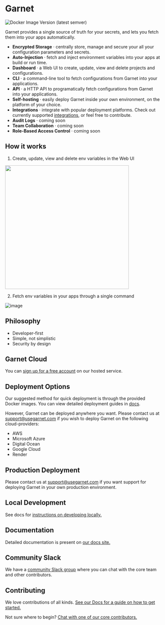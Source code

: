 # Garnet

![Docker Image Version (latest semver)](https://img.shields.io/docker/v/garnetlabs/garnet-oss-backend)

Garnet provides a single source of truth for your secrets, and lets you fetch them into your apps automatically. 

- **Encrypted Storage** · centrally store, manage and secure your all your configuration parameters and secrets.
- **Auto-Injection** · fetch and inject environment variables into your apps at build or run time.
- **Dashboard** · a Web UI to create, update, view and delete projects and configurations.
- **CLI** · a command-line tool to fetch configurations from Garnet into your applications.
- **API** · a HTTP API to programatically fetch configurations from Garnet into your applications.
- **Self-hosting** · easily deploy Garnet inside your own environment, on the platform of your choice.
- **Integrations** · integrate with popular deployment platforms. Check out currently supported [integrations](https://docs.usegarnet.com/integration-guides/integrations), or feel free to contribute.  
- **Audit Logs** · coming soon 
- **Team Collaboration** · coming soon 
- **Role-Based Access Control** · coming soon 


## How it works  
  
 1. Create, update, view and delete env variables in the Web UI

<img src="https://user-images.githubusercontent.com/3413596/119445967-a3737c80-bcfb-11eb-99f4-3659fc1c82db.png" height="400">

 2. Fetch env variables in your apps through a single command

![image](https://cdn.usegarnet.com/assets/img/garnet/cli-flow-new-port-1-trimmed-optimized.gif)    
    

## Philosophy

- Developer-first
- Simple, not simplistic
- Security by design 


## Garnet Cloud 

You can [sign up for a free account](https://app.usegarnet.com/auth/signin) on our hosted service.


## Deployment Options

Our suggested method for quick deployment is through the provided Docker images. You can view detailed deployment guides in [docs](https://docs.usegarnet.com/deployment/deploying-garnet).

However, Garnet can be deployed anywhere you want. Please contact us at support@usegarnet.com if you wish to deploy Garnet on the following cloud-providers:

* AWS
* Microsoft Azure
* Digital Ocean
* Google Cloud
* Render

## Production Deployment

Please contact us at support@usegarnet.com if you want support for deploying Garnet in your own production environment. 

## Local Development 

See docs for [instructions on developing locally.](https://docs.usegarnet.com/deployment/docker) 

## Documentation 

Detailed documentation is present on [our docs site.](https://docs.usegarnet.com/)

## Community Slack 

We have a [community Slack group](https://join.slack.com/t/garnet-community/shared_invite/zt-r3peuq6t-QXABvM7c1lTodgapLlPwkQ) where you can chat with the core team and other contributors. 

## Contributing

We love contributions of all kinds. [See our Docs for a guide on how to get started.](https://github.com/garnet-labs/garnet-oss/blob/main/CONTRIBUTING.md)

Not sure where to begin? [Chat with one of our core contributors.](mailto:dev@usegarnet.com)

